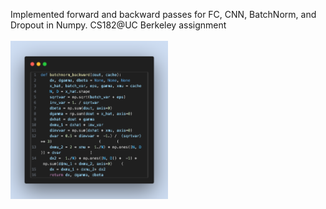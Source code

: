 Implemented forward and backward passes for FC, CNN, BatchNorm, and Dropout in Numpy. CS182@UC Berkeley assignment
<br><br>
<img src="assets/code-snapshot.png" width="50%">
